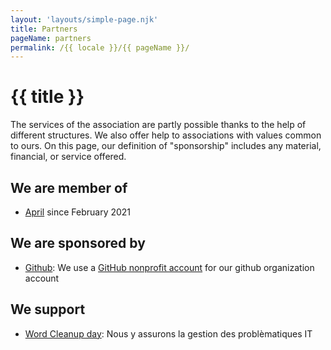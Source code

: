```yaml
---
layout: 'layouts/simple-page.njk'
title: Partners
pageName: partners
permalink: /{{ locale }}/{{ pageName }}/
---
```


# {{ title }}

The services of the association are partly possible thanks to the help of different structures.
We also offer help to associations with values common to ours.
On this page, our definition of "sponsorship" includes any material, financial, or service offered.

## We are member of 

- [April](https://www.april.org/) since February 2021

## We are sponsored by

- [Github](https://github.com): We use a [GitHub nonprofit account](https://github.com/nonprofit) for our github organization account

## We support

- [Word Cleanup day](https://www.worldcleanupday.fr): Nous y assurons la gestion des problèmatiques IT
